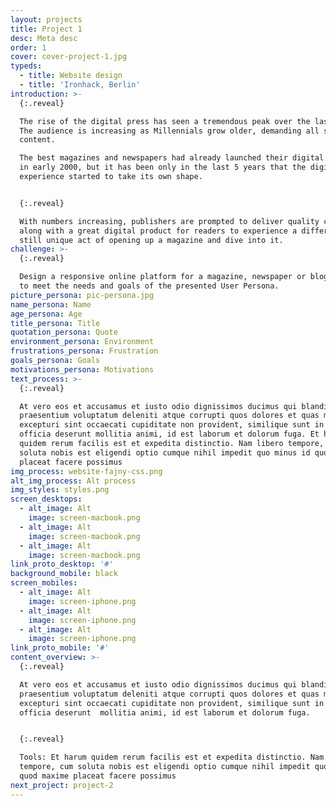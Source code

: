 ```yaml
---
layout: projects
title: Project 1
desc: Meta desc
order: 1
cover: cover-project-1.jpg
typeds:
  - title: Website design
  - title: 'Ironhack, Berlin'
introduction: >-
  {:.reveal}

  The rise of the digital press has seen a tremendous peak over the last years.
  The audience is increasing as Millennials grow older, demanding all sorts of
  content.

  The best magazines and newspapers had already launched their digital version
  in early 2000, but it has been only in the last 5 years that the digital
  experience started to take its own shape.


  {:.reveal}

  With numbers increasing, publishers are prompted to deliver quality content
  along with a great digital product for readers to experience a different but
  still unique act of opening up a magazine and dive into it.
challenge: >-
  {:.reveal}

  Design a responsive online platform for a magazine, newspaper or blog directed
  to meet the needs and goals of the presented User Persona.
picture_persona: pic-persona.jpg
name_persona: Name
age_persona: Age
title_persona: Title
quotation_persona: Quote
environment_persona: Environment
frustrations_persona: Frustration
goals_persona: Goals
motivations_persona: Motivations
text_process: >-
  {:.reveal}

  At vero eos et accusamus et iusto odio dignissimos ducimus qui blanditiis
  praesentium voluptatum deleniti atque corrupti quos dolores et quas molestias
  excepturi sint occaecati cupiditate non provident, similique sunt in culpa qui
  officia deserunt mollitia animi, id est laborum et dolorum fuga. Et harum
  quidem rerum facilis est et expedita distinctio. Nam libero tempore, cum
  soluta nobis est eligendi optio cumque nihil impedit quo minus id quod maxime
  placeat facere possimus
img_process: website-fajny-css.png
alt_img_process: Alt process
img_styles: styles.png
screen_desktops:
  - alt_image: Alt
    image: screen-macbook.png
  - alt_image: Alt
    image: screen-macbook.png
  - alt_image: Alt
    image: screen-macbook.png
link_proto_desktop: '#'
background_mobile: black
screen_mobiles:
  - alt_image: Alt
    image: screen-iphone.png
  - alt_image: Alt
    image: screen-iphone.png
  - alt_image: Alt
    image: screen-iphone.png
link_proto_mobile: '#'
content_overview: >-
  {:.reveal}

  At vero eos et accusamus et iusto odio dignissimos ducimus qui blanditiis
  praesentium voluptatum deleniti atque corrupti quos dolores et quas molestias
  excepturi sint occaecati cupiditate non provident, similique sunt in culpa qui
  officia deserunt  mollitia animi, id est laborum et dolorum fuga. 


  {:.reveal}

  Tools: Et harum quidem rerum facilis est et expedita distinctio. Nam libero
  tempore, cum soluta nobis est eligendi optio cumque nihil impedit quo minus id
  quod maxime placeat facere possimus
next_project: project-2
---
```



